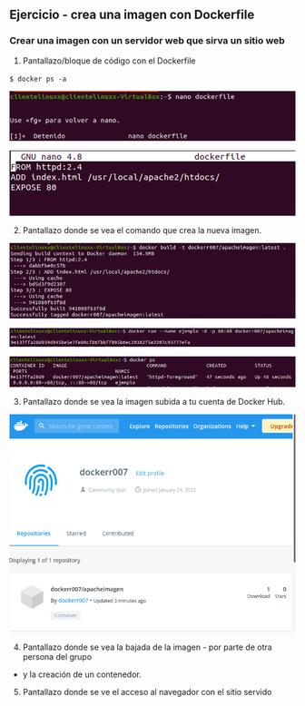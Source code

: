 ## Ejercicio - crea una imagen con Dockerfile

### Crear una imagen con un servidor web que sirva un sitio web

1. Pantallazo/bloque de código con el Dockerfile

`$ docker ps -a`

![](https://github.com/JenniferDiez/tareaDocker/blob/7ecc66e3ec2e8ea6bb71ee04bdd5b007be3ab6b4/imagen%20con%20Dockerfile/Capturas/ejem1.PNG)

![](https://github.com/JenniferDiez/tareaDocker/blob/7ecc66e3ec2e8ea6bb71ee04bdd5b007be3ab6b4/imagen%20con%20Dockerfile/Capturas/ejem1.1.PNG)

2. Pantallazo donde se vea el comando que crea la nueva imagen.

![](https://github.com/JenniferDiez/tareaDocker/blob/7ecc66e3ec2e8ea6bb71ee04bdd5b007be3ab6b4/imagen%20con%20Dockerfile/Capturas/Captura2%20final.PNG)

![](https://github.com/JenniferDiez/tareaDocker/blob/95ad31ed6b0f9293c90c7b024214745a1a087821/imagen%20con%20Dockerfile/Capturas/captura%203.PNG)

![](https://github.com/JenniferDiez/tareaDocker/blob/95ad31ed6b0f9293c90c7b024214745a1a087821/imagen%20con%20Dockerfile/Capturas/docker%203.1.PNG)

3. Pantallazo donde se vea la imagen subida a tu cuenta de Docker Hub.

![](https://github.com/JenniferDiez/tareaDocker/blob/7ecc66e3ec2e8ea6bb71ee04bdd5b007be3ab6b4/imagen%20con%20Dockerfile/Capturas/dockerhub.PNG)

4. Pantallazo donde se vea la bajada de la imagen - por parte de otra persona del grupo
- y la creación de un contenedor.



5. Pantallazo donde se ve el acceso al navegador con el sitio servido

